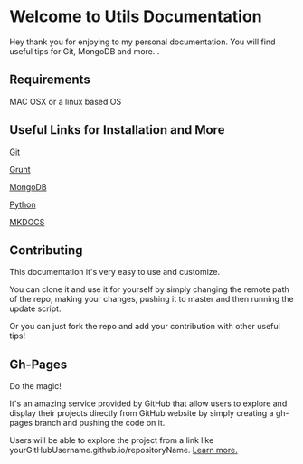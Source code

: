 # Welcome to Utils Documentation

Hey thank you for enjoying to my personal documentation.
You will find useful tips for Git, MongoDB and more...    

## Requirements

MAC OSX or a linux based OS

## Useful Links for Installation and More

[Git](https://git-scm.com/)

[Grunt](http://gruntjs.com/getting-started)

[MongoDB](http://docs.mongodb.org/manual/tutorial/install-mongodb-on-os-x/)

[Python](https://www.python.org/)

[MKDOCS](http://www.mkdocs.org/)

## Contributing

This documentation it's very easy to use and customize.

You can clone it and use it for yourself by simply changing the remote path of the repo,
making your changes, pushing it to master and then running the update script.

Or you can just fork the repo and add your contribution with other useful tips!

## Gh-Pages

Do the magic!

It's an amazing service provided by GitHub that allow users
to explore and display their projects directly from GitHub website by simply
creating a gh-pages branch and pushing the code on it.

Users will be able to explore the project from a link like
yourGitHubUsername.github.io/repositoryName.
<a href="https://pages.github.com/" target="_blank">Learn more.</a>
